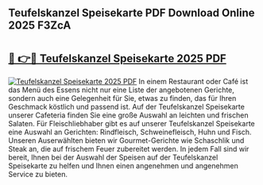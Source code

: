 ## Teufelskanzel Speisekarte PDF Download Online 2025 F3ZcA

# <h2><a href="http://gcc24v0.nevu.top/?p=Teufelskanzel+Speisekarte">🔗 👉🔴 Teufelskanzel Speisekarte 2025 PDF</a></h2>

[![Teufelskanzel Speisekarte 2025 PDF](https://i.imgur.com/dBaPXMq.png)](http://gcc24v0.nevu.top/?p=Teufelskanzel+Speisekarte)
In einem Restaurant oder Café ist das Menü des Essens nicht nur eine Liste der angebotenen Gerichte, sondern auch eine Gelegenheit für Sie, etwas zu finden, das für Ihren Geschmack köstlich und passend ist. Auf der Teufelskanzel Speisekarte unserer Cafeteria finden Sie eine große Auswahl an leichten und frischen Salaten. Für Fleischliebhaber gibt es auf unserer Teufelskanzel Speisekarte eine Auswahl an Gerichten: Rindfleisch, Schweinefleisch, Huhn und Fisch. Unseren Auserwählten bieten wir Gourmet-Gerichte wie Schaschlik und Steak an, die auf frischem Feuer zubereitet werden. In jedem Fall sind wir bereit, Ihnen bei der Auswahl der Speisen auf der Teufelskanzel Speisekarte zu helfen und Ihnen einen angenehmen und angenehmen Service zu bieten.
